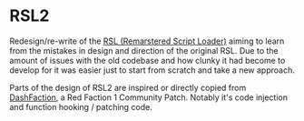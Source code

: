 # RSL2
Redesign/re-write of the [RSL (Remarstered Script Loader)](https://github.com/rsl-dev/RSL) aiming to learn from the mistakes in design and direction of the original RSL. Due to the amount of issues with the old codebase and how clunky it had become to develop for it was easier just to start from scratch and take a new approach.

Parts of the design of RSL2 are inspired or directly copied from [DashFaction](https://github.com/rafalh/dashfaction), a Red Faction 1 Community Patch. Notably it's code injection and function hooking / patching code. 